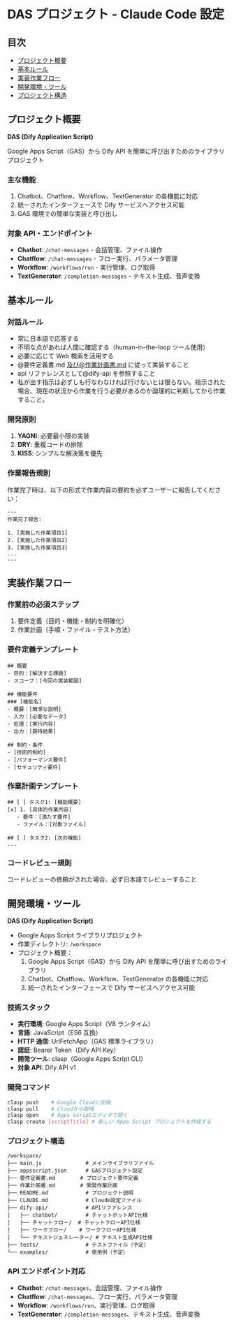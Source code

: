 # DAS プロジェクト - Claude Code 設定

## 目次

- [プロジェクト概要](#プロジェクト概要)
- [基本ルール](#基本ルール)
- [実装作業フロー](#実装作業フロー)
- [開発環境・ツール](#開発環境ツール)
- [プロジェクト構造](#プロジェクト構造)

## プロジェクト概要

**DAS (Dify Application Script)**

Google Apps Script（GAS）から Dify API を簡単に呼び出すためのライブラリプロジェクト

### 主な機能

1. Chatbot、Chatflow、Workflow、TextGenerator の各機能に対応
2. 統一されたインターフェースで Dify サービスへアクセス可能
3. GAS 環境での簡単な実装と呼び出し

### 対象 API・エンドポイント

- **Chatbot**: `/chat-messages` - 会話管理、ファイル操作
- **Chatflow**: `/chat-messages` - フロー実行、パラメータ管理
- **Workflow**: `/workflows/run` - 実行管理、ログ取得
- **TextGenerator**: `/completion-messages` - テキスト生成、音声変換

## 基本ルール

### 対話ルール

- 常に日本語で応答する
- 不明な点があれば人間に確認する（human-in-the-loop ツール使用）
- 必要に応じて Web 検索を活用する
- @要件定義書.md 及び@作業計画書.md に従って実装すること
- api リファレンスとして@dify-api を参照すること
- 私が出す指示は必ずしも行なわなければ行けないとは限らない。指示された場合、現在の状況から作業を行う必要があるのか論理的に判断してから作業すること。

### 開発原則

1. **YAGNI**: 必要最小限の実装
2. **DRY**: 重複コードの排除
3. **KISS**: シンプルな解決策を優先

### 作業報告規則

作業完了時は、以下の形式で作業内容の要約を必ずユーザーに報告してください：

```
---
作業完了報告:

1. [実施した作業項目1]
2. [実施した作業項目2]
3. [実施した作業項目3]
...
---

```

## 実装作業フロー

### 作業前の必須ステップ

1. 要件定義（目的・機能・制約を明確化）
2. 作業計画（手順・ファイル・テスト方法）

### 要件定義テンプレート

```
## 概要
- 目的：[解決する課題]
- スコープ：[今回の実装範囲]

## 機能要件
### [機能名]
- 概要：[簡潔な説明]
- 入力：[必要なデータ]
- 処理：[実行内容]
- 出力：[期待結果]

## 制約・条件
- [技術的制約]
- [パフォーマンス要件]
- [セキュリティ要件]
```

### 作業計画テンプレート

```
## [ ] タスク1: [機能概要]
[x] 1. [具体的作業内容]
   - 要件：[満たす要件]
   - ファイル：[対象ファイル]

## [ ] タスク2: [次の機能]
...
```

### コードレビュー規則

コードレビューの依頼がされた場合、必ず日本語でレビューすること

## 開発環境・ツール

**DAS (Dify Application Script)**

- Google Apps Script ライブラリプロジェクト
- 作業ディレクトリ: `/workspace`
- プロジェクト概要：
  1. Google Apps Script（GAS）から Dify API を簡単に呼び出すためのライブラリ
  2. Chatbot、Chatflow、Workflow、TextGenerator の各機能に対応
  3. 統一されたインターフェースで Dify サービスへアクセス可能

### 技術スタック

- **実行環境**: Google Apps Script（V8 ランタイム）
- **言語**: JavaScript（ES6 互換）
- **HTTP 通信**: UrlFetchApp（GAS 標準ライブラリ）
- **認証**: Bearer Token（Dify API Key）
- **開発ツール**: clasp（Google Apps Script CLI）
- **対象 API**: Dify API v1

### 開発コマンド

```bash
clasp push    # Google Cloudに反映
clasp pull    # Cloudから取得
clasp open    # Apps Scriptエディタで開く
clasp create [scriptTitle] # 新しい Apps Script プロジェクトを作成する
```

### プロジェクト構造

```
/workspace/
├── main.js              # メインライブラリファイル
├── appsscript.json      # GASプロジェクト設定
├── 要件定義書.md        # プロジェクト要件定義
├── 作業計画書.md        # 開発作業計画
├── README.md            # プロジェクト説明
├── CLAUDE.md            # Claude設定ファイル
├── dify-api/            # APIリファレンス
│   ├── chatbot/         # チャットボットAPI仕様
│   ├── チャットフロー/  # チャットフローAPI仕様
│   ├── ワークフロー/    # ワークフローAPI仕様
│   └── テキストジェネレーター/ # テキスト生成API仕様
├── tests/               # テストファイル（予定）
└── examples/            # 使用例（予定）
```

### API エンドポイント対応

- **Chatbot**: `/chat-messages`、会話管理、ファイル操作
- **Chatflow**: `/chat-messages`、フロー実行、パラメータ管理
- **Workflow**: `/workflows/run`、実行管理、ログ取得
- **TextGenerator**: `/completion-messages`、テキスト生成、音声変換
